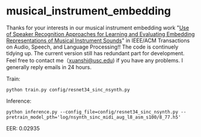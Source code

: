 # musical_instrument_embedding

Thanks for your interests in our musical instrument embedding work "[Use of Speaker Recognition Approaches for Learning and Evaluating Embedding Representations of Musical Instrument Sounds](https://ieeexplore.ieee.org/document/9670718)" in IEEE/ACM Transactions on Audio, Speech, and Language Processing!! 
The code is continuely tidying up.  The current version still has redundant part for development.  Feel free to contact me（<xuanshi@usc.edu>) if you have any problems.  I generally reply emails in 24 hours.

Train:
```
python train.py config/resnet34_sinc_nsynth.py
```

Inference:
```
python inference.py --config_file=config/resnet34_sinc_nsynth.py --pretrain_model_pth='log/nsynth_sinc_midi_aug_l8_asm_s100/8_77.h5'
```
EER: 0.02935

